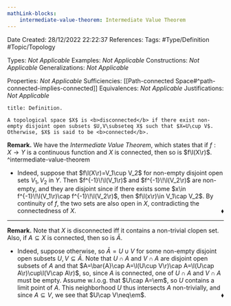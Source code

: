 ```yaml
---
mathLink-blocks:
    intermediate-value-theorem: Intermediate Value Theorem
---
```


<div class="topSpace"></div>

Date Created: 28/12/2022 22:22:37
References:
Tags: #Type/Definition #Topic/Topology

Types: <i>Not Applicable</i>
Examples: <i>Not Applicable</i>
Constructions: <i>Not Applicable</i>
Generalizations: <i>Not Applicable</i>

Properties: <i>Not Applicable</i>
Sufficiencies: [[Path-connected Space#^path-connected-implies-connected]]
Equivalences: <i>Not Applicable</i>
Justifications: <i>Not Applicable</i>

``` ad-Definition
title: Definition.

A topological space $X$ is <b>disconnected</b> if there exist non-empty disjoint open subsets $U,V\subseteq X$ such that $X=U\cup V$. Otherwise, $X$ is said to be <b>connected</b>.

```

<b>Remark.</b> We have the <i>Intermediate Value Theorem</i>, which states that if $f:X\to Y$ is a continuous function and $X$ is connected, then so is $f\l(X\r)$.
^intermediate-value-theorem
* Indeed, suppose that $f\l(X\r)=V_1\cup V_2$ for non-empty disjoint open sets $V_1,V_2$ in $Y$. Then $f^{-1}\!\l(V_1\r)$ and $f^{-1}\!\l(V_2\r)$ are non-empty, and they are disjoint since if there exists some $x\in f^{-1}\!\l(V_1\r)\cap f^{-1}\!\l(V_2\r)$, then $f\l(x\r)\in V_1\cap V_2$. By continuity of $f$, the two sets are also open in $X$, contradicting the connectedness of $X$.<span style="float:right;">$\blacklozenge$</span>

---

<b>Remark.</b> Note that $X$ is disconnected iff it contains a non-trivial clopen set. Also, if $A\subseteq X$ is connected, then so is $\bar{A}$.
* Indeed, suppose otherwise, so $\bar{A}=U\cup V$ for some non-empty disjoint open subsets $U,V\subseteq\bar{A}$. Note that $U\cap A$ and $V\cap A$ are disjoint open subsets of $A$ and that $A=\bar{A}\cap A=\l(U\cup V\r)\cap A=\l(U\cap A\r)\cup\l(V\cap A\r)$, so, since $A$ is connected, one of $U\cap A$ and $V\cap A$ must be empty. Assume w.l.o.g. that $U\cap A=\em$, so $U$ contains a limit point of $A$. This neighborhood $U$ thus intersects $A$ non-trivially, and since $A\subseteq V$, we see that $U\cap V\neq\em$.<span style="float:right;">$\blacklozenge$</span>
